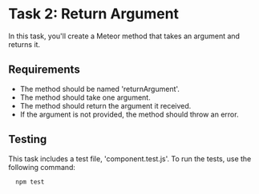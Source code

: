 # Task 2: Return Argument

In this task, you'll create a Meteor method that takes an argument and returns it.

## Requirements

- The method should be named 'returnArgument'.
- The method should take one argument.
- The method should return the argument it received.
- If the argument is not provided, the method should throw an error.

## Testing

This task includes a test file, 'component.test.js'. To run the tests, use the following command:

```bash
  npm test
```
